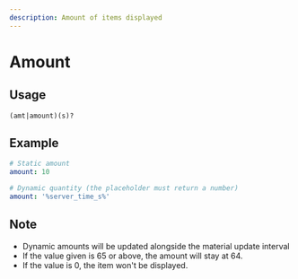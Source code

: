 ```yaml
---
description: Amount of items displayed
---
```


# Amount

## Usage

```text
(amt|amount)(s)?
```

## Example

```yaml
# Static amount
amount: 10

# Dynamic quantity (the placeholder must return a number)
amount: '%server_time_s%'
```

## Note

* Dynamic amounts will be updated alongside the material update interval
* If the value given is 65 or above, the amount will stay at 64.
* If the value is 0, the item won't be displayed.

